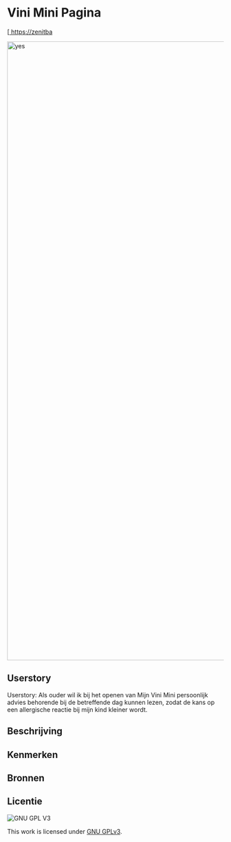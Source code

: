 # Vini Mini Pagina
[[    https://zenitba](https://zenitba.github.io/the-client-case/versie1/)
    
<img width="1437" alt="yes" src="https://user-images.githubusercontent.com/112856019/195386264-da7cda3b-8a20-4ffb-b919-78731ae0db45.png">


## Userstory
Userstory: Als ouder wil ik bij het openen van Mijn Vini Mini persoonlijk advies behorende bij de betreffende dag kunnen lezen, zodat de kans op een allergische reactie bij mijn kind kleiner wordt.


## Beschrijving
<!-- In de Beschrijving staat hoe je project er uit ziet, hoe het werkt en wat je er mee kan. -->
<!-- Voeg een mooie poster visual toe 📸 -->
<!-- Voeg een link toe naar Github Pages 🌐-->

## Kenmerken
<!-- Bij Kenmerken staat welke technieken zijn gebruikt en hoe. Wat is de HTML structuur? Wat zijn de belangrijkste dingen in CSS? Wat is er met Javascript gedaan en hoe? Misschien heb je een framwork of library gebruikt? -->



## Bronnen

## Licentie

![GNU GPL V3](https://www.gnu.org/graphics/gplv3-127x51.png)

This work is licensed under [GNU GPLv3](./LICENSE).

